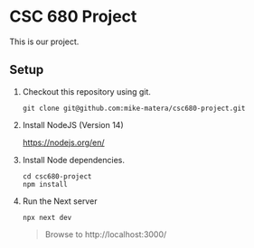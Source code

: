 # CSC 680 Project

This is our project. 

## Setup 

1. Checkout this repository using git. 

    ```
    git clone git@github.com:mike-matera/csc680-project.git
    ```

1. Install NodeJS (Version 14) 

    https://nodejs.org/en/

1. Install Node dependencies. 

    ```
    cd csc680-project 
    npm install 
    ```
1. Run the Next server 

    ```
    npx next dev 
    ```

    > Browse to http://localhost:3000/ 

